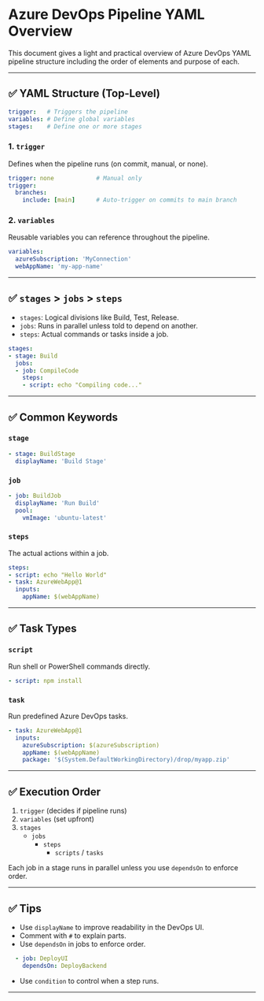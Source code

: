 # Azure DevOps Pipeline YAML Overview

This document gives a light and practical overview of Azure DevOps YAML pipeline structure including the order of elements and purpose of each.

---

## ✅ YAML Structure (Top-Level)

```yaml
trigger:   # Triggers the pipeline
variables: # Define global variables
stages:    # Define one or more stages
```

### 1. `trigger`
Defines when the pipeline runs (on commit, manual, or none).
```yaml
trigger: none            # Manual only
trigger:
  branches:
    include: [main]      # Auto-trigger on commits to main branch
```

### 2. `variables`
Reusable variables you can reference throughout the pipeline.
```yaml
variables:
  azureSubscription: 'MyConnection'
  webAppName: 'my-app-name'
```

---

## ✅ `stages` > `jobs` > `steps`

- `stages`: Logical divisions like Build, Test, Release.
- `jobs`: Runs in parallel unless told to depend on another.
- `steps`: Actual commands or tasks inside a job.

```yaml
stages:
- stage: Build
  jobs:
  - job: CompileCode
    steps:
    - script: echo "Compiling code..."
```

---

## ✅ Common Keywords

### `stage`
```yaml
- stage: BuildStage
  displayName: 'Build Stage'
```

### `job`
```yaml
- job: BuildJob
  displayName: 'Run Build'
  pool:
    vmImage: 'ubuntu-latest'
```

### `steps`
The actual actions within a job.
```yaml
steps:
- script: echo "Hello World"
- task: AzureWebApp@1
  inputs:
    appName: $(webAppName)
```

---

## ✅ Task Types

### `script`
Run shell or PowerShell commands directly.
```yaml
- script: npm install
```

### `task`
Run predefined Azure DevOps tasks.
```yaml
- task: AzureWebApp@1
  inputs:
    azureSubscription: $(azureSubscription)
    appName: $(webAppName)
    package: '$(System.DefaultWorkingDirectory)/drop/myapp.zip'
```

---

## ✅ Execution Order

1. `trigger` (decides if pipeline runs)
2. `variables` (set upfront)
3. `stages`
   - `jobs`
     - `steps`
       - `scripts` / `tasks`

Each job in a stage runs in parallel unless you use `dependsOn` to enforce order.

---

## ✅ Tips

- Use `displayName` to improve readability in the DevOps UI.
- Comment with `#` to explain parts.
- Use `dependsOn` in jobs to enforce order.
```yaml
  - job: DeployUI
    dependsOn: DeployBackend
```
- Use `condition` to control when a step runs.

---


